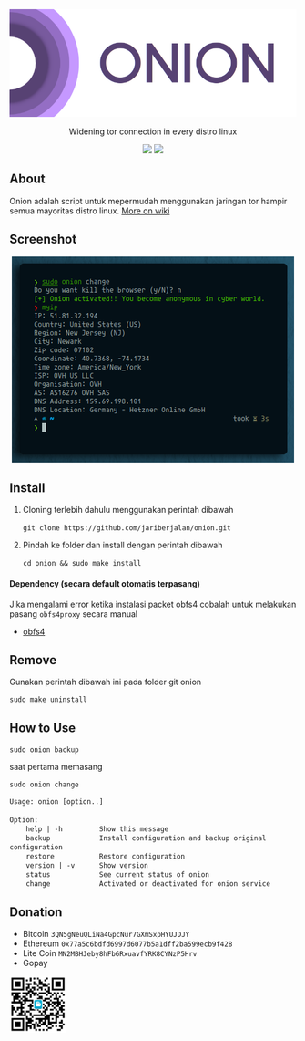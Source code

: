 <p align="center">
<img src="images/onion.png" alt="onion">
</p>

<p align="center">
Widening tor connection in every distro linux
</p>

<p align="center">
<a href="https://github.com/jariberjalan/onion/blob/master/LICENSE"><img src="https://img.shields.io/cran/l/onion?style=for-the-badge"></a>
<a href="https://github.com/jariberjalan/onion/releases"><img src="https://img.shields.io/github/v/release/jariberjalan/onion?style=for-the-badge"></a>
</p>

## About

Onion adalah script untuk mepermudah menggunakan jaringan tor hampir semua mayoritas distro linux. [More on wiki](https://github.com/jariberjalan/onion/wiki)

## Screenshot

<p align="center">
<img src="https://github.com/jariberjalan/onion/blob/master/images/screenshot01.png" alt="Screenshot"/>
</p>


## Install

1. Cloning terlebih dahulu menggunakan perintah dibawah

	`git clone https://github.com/jariberjalan/onion.git`

2. Pindah ke folder dan install dengan perintah dibawah

	`cd onion && sudo make install`

#### Dependency (secara default otomatis terpasang)
Jika mengalami error ketika instalasi packet obfs4 cobalah untuk melakukan pasang `obfs4proxy` secara manual

- [obfs4](https://community.torproject.org/relay/setup/bridge/fedora/)

## Remove
Gunakan perintah dibawah ini pada folder git onion

	sudo make uninstall
	
## How to Use

	sudo onion backup

saat pertama memasang

	sudo onion change


```
Usage: onion [option..]

Option: 
	help | -h         Show this message
	backup            Install configuration and backup original configuration
	restore           Restore configuration
	version | -v      Show version
	status            See current status of onion
	change            Activated or deactivated for onion service
```

## Donation

- Bitcoin `3QN5gNeuQLiNa4GpcNur7GXmSxpHYUJDJY`
- Ethereum `0x77a5c6bdfd6997d6077b5a1dff2ba599ecb9f428`
- Lite Coin `MN2MBHJeby8hFb6RxuavfYRK8CYNzP5Hrv`
- Gopay
<img width="100" height="100" src="images/gopay.png" alt="GoPAY"/>
